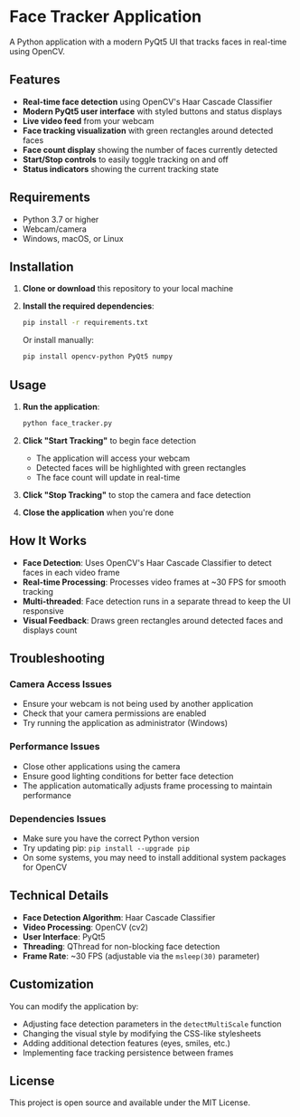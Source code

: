 # Face Tracker Application

A Python application with a modern PyQt5 UI that tracks faces in real-time using OpenCV.

## Features

- **Real-time face detection** using OpenCV's Haar Cascade Classifier
- **Modern PyQt5 user interface** with styled buttons and status displays
- **Live video feed** from your webcam
- **Face tracking visualization** with green rectangles around detected faces
- **Face count display** showing the number of faces currently detected
- **Start/Stop controls** to easily toggle tracking on and off
- **Status indicators** showing the current tracking state

## Requirements

- Python 3.7 or higher
- Webcam/camera
- Windows, macOS, or Linux

## Installation

1. **Clone or download** this repository to your local machine

2. **Install the required dependencies**:
   ```bash
   pip install -r requirements.txt
   ```

   Or install manually:
   ```bash
   pip install opencv-python PyQt5 numpy
   ```

## Usage

1. **Run the application**:
   ```bash
   python face_tracker.py
   ```

2. **Click "Start Tracking"** to begin face detection
   - The application will access your webcam
   - Detected faces will be highlighted with green rectangles
   - The face count will update in real-time

3. **Click "Stop Tracking"** to stop the camera and face detection

4. **Close the application** when you're done

## How It Works

- **Face Detection**: Uses OpenCV's Haar Cascade Classifier to detect faces in each video frame
- **Real-time Processing**: Processes video frames at ~30 FPS for smooth tracking
- **Multi-threaded**: Face detection runs in a separate thread to keep the UI responsive
- **Visual Feedback**: Draws green rectangles around detected faces and displays count

## Troubleshooting

### Camera Access Issues
- Ensure your webcam is not being used by another application
- Check that your camera permissions are enabled
- Try running the application as administrator (Windows)

### Performance Issues
- Close other applications using the camera
- Ensure good lighting conditions for better face detection
- The application automatically adjusts frame processing to maintain performance

### Dependencies Issues
- Make sure you have the correct Python version
- Try updating pip: `pip install --upgrade pip`
- On some systems, you may need to install additional system packages for OpenCV

## Technical Details

- **Face Detection Algorithm**: Haar Cascade Classifier
- **Video Processing**: OpenCV (cv2)
- **User Interface**: PyQt5
- **Threading**: QThread for non-blocking face detection
- **Frame Rate**: ~30 FPS (adjustable via the `msleep(30)` parameter)

## Customization

You can modify the application by:
- Adjusting face detection parameters in the `detectMultiScale` function
- Changing the visual style by modifying the CSS-like stylesheets
- Adding additional detection features (eyes, smiles, etc.)
- Implementing face tracking persistence between frames

## License

This project is open source and available under the MIT License. 